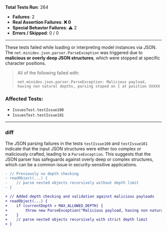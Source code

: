 **Total Tests Run**: 264
- **Failures**: 2
- **Real Assertion Failures**: **❌ 0**
- **Special Behavior Failures**: ⚠️ 2
- **Errors / Skipped**: 0 / 0

---

These tests failed while loading or interpreting model instances via JSON.  
The `net.minidev.json.parser.ParseException` was triggered due to **malicious or overly deep JSON structures**, which were stopped at specific character positions.

> All of the following failed with:
> ```
> net.minidev.json.parser.ParseException: Malicious payload, having non natural depths, parsing stoped on { at position XXXXX
> ```

### Affected Tests:
- `IssuesTest.testIssue100`
- `IssuesTest.testIssue101`

---

### diff

The JSON parsing failures in the tests `testIssue100` and `testIssue101` indicate that the input JSON structures were either too complex or maliciously crafted, leading to a `ParseException`. This suggests that the JSON parser has safeguards against overly deep or complex structures, which can be a common issue in security-sensitive applications.
```diff
- // Previously no depth checking
- readObject(...) {
-    // parse nested objects recursively without depth limit
- }

+ // Added depth checking and validation against malicious payloads
+ readObject(...) {
+    if (currentDepth > MAX_ALLOWED_DEPTH) {
+        throw new ParseException("Malicious payload, having non natural depths...");
+    }
+    // parse nested objects recursively with strict depth limit
+ }
```
